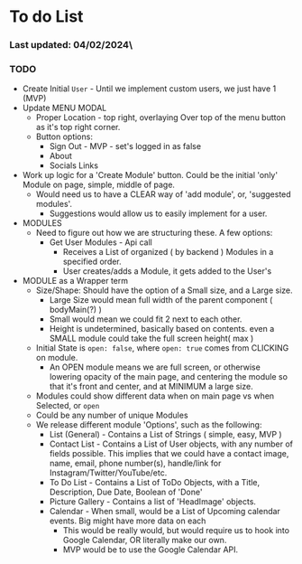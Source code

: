 # To do List

### Last updated: 04/02/2024\

### TODO

- Create Initial `User` - Until we implement custom users, we just have 1 (MVP)
- Update MENU MODAL
    - Proper Location - top right, overlaying Over top of the menu button as it's top right corner.
    - Button options:
        - Sign Out - MVP - set's logged in as false
        - About
        - Socials Links
- Work up logic for a 'Create Module' button. Could be the initial 'only' Module on page, simple, middle of page.
    - Would need us to have a CLEAR way of 'add module', or, 'suggested modules'.
        - Suggestions would allow us to easily implement for a user.
- MODULES
    - Need to figure out how we are structuring these. A few options:
        - Get User Modules - Api call
            - Receives a List of organized ( by backend ) Modules in a specified order.
            - User creates/adds a Module, it gets added to the User's
- MODULE as a Wrapper term
    - Size/Shape: Should have the option of a Small size, and a Large size.
        - Large Size would mean full width of the parent component ( bodyMain(?) )
        - Small would mean we could fit 2 next to each other.
        - Height is undetermined, basically based on contents. even a SMALL module could take the full screen height(
          max )
    - Initial State is `open: false`, where `open: true` comes from CLICKING on module.
        - An OPEN module means we are full screen, or otherwise lowering opacity of the main page, and centering the
          module so that it's front and center, and at MINIMUM a large size.
    - Modules could show different data when on main page vs when Selected, or `open`
    - Could be any number of unique Modules
    - We release different module 'Options', such as the following:
        - List (General) - Contains a List of Strings ( simple, easy, MVP )
        - Contact List - Contains a List of User objects, with any number of fields possible. This implies that we could
          have a contact image, name, email, phone number(s), handle/link for Instagram/Twitter/YouTube/etc.
        - To Do List - Contains a List of ToDo Objects, with a Title, Description, Due Date, Boolean of 'Done'
        - Picture Gallery - Contains a list of 'HeadImage' objects.
        - Calendar - When small, would be a List of Upcoming calendar events. Big might have more data on each
            - This would be really would, but would require us to hook into Google Calendar, OR literally make our own.
            - MVP would be to use the Google Calendar API.
